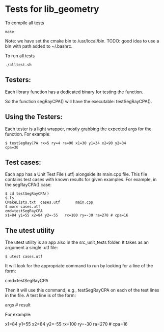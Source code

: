 # Tests for lib_geometry

To compile all tests
```
make
```
Note: we have set the cmake bin to /usr/local/bin. TODO: good idea to use a bin with path added to ~/.bashrc.

To run all tests
```
./alltest.sh
```

## Testers:

  Each library function has a dedicated binary for testing the 
  function. 

  So the function segRayCPA() will have the executable:
  testSegRayCPA(). 


## Using the Testers:

Each tester is a light wrapper, mostly grabbing the expected args
for the function. For example:

```
$ testSegRayCPA rx=5 ry=4 ra=90 x1=30 y1=34 x2=90 y2=34
cpa=30
```

## Test cases:

Each app has a Unit Test File (.utf) alongside its main.cpp file. 
This file contains test cases with known results for given examples.
For example, in the segRayCPA() case:

```
$ cd testSegRayCPA()
$ ls 
CMakeLists.txt  cases.utf       main.cpp
$ more cases.utf
cmd=testSegRayCPA
x1=84 y1=55 x2=84 y2=-55   rx=100 ry=-30 ra=270 # cpa=16
```

## The utest utility

The utest utility is an app also in the src_unit_tests folder. It
takes as an argument a single .utf file:

```
$ utest cases.utf
```

It will look for the appropriate command to run by looking for a line 
of the form:

   cmd=testSegRayCPA

Then it will use this command, e.g., testSegRayCPA on each of the test
lines in the file. A test line is of the form:

   args # result

For example:

   x1=84 y1=55 x2=84 y2=-55   rx=100 ry=-30 ra=270 # cpa=16

